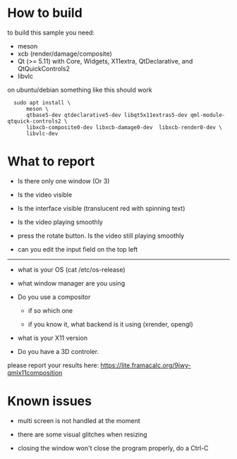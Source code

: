 How to build
============

to build this sample you need:

  - meson
  - xcb (render/damage/composite)
  - Qt (>= 5.11) with Core, Widgets, X11extra, QtDeclarative, and QtQuickControls2
  - libvlc

on ubuntu/debian something like this should work

```
  sudo apt install \
      meson \
      qtbase5-dev qtdeclarative5-dev libqt5x11extras5-dev qml-module-qtquick-controls2 \
      libxcb-composite0-dev libxcb-damage0-dev  libxcb-render0-dev \
      libvlc-dev
```

What to report
==============

* Is there only one window (Or 3)

* Is the video visible

* Is the interface visible (translucent red with spinning text)

* Is the video playing smoothly

* press the rotate button. Is the video still playing smoothly

* can you edit the input field on the top left

----

* what is your OS (cat /etc/os-release)

* what window manager are you using

* Do you use a compositor

  * if so which one

  * if you know it, what backend is it using (xrender, opengl)

* what is your X11 version  

* Do you have a 3D controler. 

please report your results here: https://lite.framacalc.org/9jwy-qmlx11composition

Known issues
============

* multi screen is not handled at the moment

* there are some visual glitches when resizing

* closing the window won't close the program properly, do a Ctrl-C
